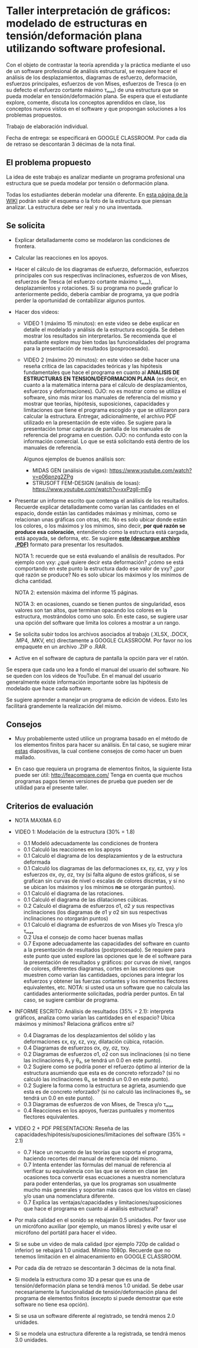 # Taller interpretación de gráficos: modelado de estructuras en tensión/deformación plana utilizando software profesional.

Con el objeto de contrastar la teoría aprendida y la práctica mediante el uso de un software profesional de análisis estructural, se requiere hacer el análisis de los desplazamientos, diagramas de esfuerzo, deformación, esfuerzos principales, esfuerzos de von Mises, esfuerzos de Tresca (o en su defecto el esfuerzo cortante máximo τₘₐₓ) de una estructura que se pueda modelar en tensión/deformación plana. Se espera que el estudiante explore, comente, discuta los conceptos aprendidos en clase, los conceptos nuevos vistos en el software y que propongan soluciones a los problemas propuestos.

Trabajo de elaboración individual.

Fecha de entrega: se especificará en GOOGLE CLASSROOM. Por cada día de retraso se descontarán 3 décimas de la nota final.

## El problema propuesto

La idea de este trabajo es analizar mediante un programa profesional una estructura que se pueda modelar por tensión o deformación plana.

Todas los estudiantes deberán modelar una diferente. En [esta página de la WIKI](http://solidos2020a.shoutwiki.com/wiki/Estructura_a_analizar_para_el_Taller_1_de_S%C3%B3lidos_1) podrán subir el esquema o la foto de la estructura que piensan analizar. La estructura debe ser real y no una inventada.

## Se solicita
* Explicar detalladamente como se modelaron las condiciones de frontera.

* Calcular las reacciones en los apoyos.

* Hacer el cálculo de los diagramas de esfuerzo, deformación, esfuerzos principales con sus respectivas inclinaciones, esfuerzos de von Mises, esfuerzos de Tresca (el esfuerzo cortante máximo τₘₐₓ), desplazamientos y rotaciones. Si su programa no puede graficar lo anteriormente pedido, debería cambiar de programa, ya que podría perder la oportunidad de contabilizar algunos puntos.

* Hacer dos videos:
  * VIDEO 1 (máximo 15 minutos): en este video se debe explicar en detalle el modelado y análisis de la estructura escogida. Se deben mostrar los resultados sin interpretarlos. Se recomienda que el estudiante explore muy bien todas las funcionalidades del programa para la presentación de resultados (posprocesado).
  * VIDEO 2 (máximo 20 minutos): en este video se debe hacer una reseña crítica de las capacidades teóricas y las hipótesis fundamentales que hace el programa en cuanto al **ANALISIS DE ESTRUCTURAS EN TENSION/DEFORMACION PLANA** (es decir, en cuanto a la matemática interna para el cálculo de desplazamientos, esfuerzos y deformaciones). OJO: no es mostrar como se utiliza el software, sino más mirar los manuales de referencia del mismo y mostrar que teorías, hipótesis, suposiciones, capacidades y limitaciones que tiene el programa escogido y que se utilizaron para calcular la estructura. Entregar, adicionalmente, el archivo PDF utilizado en la presentación de este video. Se sugiere para la presentación tomar capturas de pantalla de los manuales de referencia del programa en cuestión. OJO: no confunda esto con la información comercial. Lo que se está solicitando está dentro de los manuales de referencia.
  
    Algunos ejemplos de buenos análisis son:
     * MIDAS GEN (análisis de vigas): https://www.youtube.com/watch?v=p06pnzg2ZPg
     * STRUSOFT FEM-DESIGN (análisis de losas): https://www.youtube.com/watch?v=xxPzgIl-mEg    

* Presentar un informe escrito que contenga el análisis de los resultados. Recuerde explicar detalladamente como varían las cantidades en el espacio, donde están las cantidades máximas y mínimas, como se relacionan unas gráficas con otras, etc. No es solo ubicar donde están los colores, o los máximos y los mínimos, sino decir, **por qué razón se produce esa coloración**, entendiendo como la estructura está cargada, está apoyada, se deforma, etc. Se sugiere [**este (descargue archivo .PDF)**](ejemplo_analisis_graficos.pdf) formato para presentar los resultados. 

  NOTA 1: recuerde que se está evaluando el análisis de resultados. Por ejemplo con γxy: ¿qué quiere decir esta deformación? ¿cómo se está comportando en este punto la estructura dado ese valor de γxy? ¿por qué razón se produce? No es solo ubicar los máximos y los mínimos de dicha cantidad.

  NOTA 2: extensión máxima del informe 15 páginas. 

  NOTA 3: en ocasiones, cuando se tienen puntos de singularidad, esos valores son tan altos, que terminan opacando los colores en la estructura, mostrándolos como uno solo. En este caso, se sugiere usar una opción del software que limita los colores a mostrar a un rango. 


* Se solicita subir todos los archivos asociados al trabajo (.XLSX, .DOCX, .MP4, .MKV, etc) directamente a GOOGLE CLASSROOM. Por favor no los empaquete en un archivo .ZIP o .RAR.

* Active en el software de captura de pantalla la opción para ver el ratón.

Se espera que cada uno lea a fondo el manual del usuario del software. No se queden con los videos de YouTube. En el manual del usuario generalmente existe información importante sobre las hipótesis de modelado que hace cada software.

Se sugiere aprender a manejar un programa de edición de videos. Esto les facilitará grandemente la realización del mismo.

## Consejos
* Muy probablemente usted utilice un programa basado en el método de los elementos finitos para hacer su análisis. En tal caso, se sugiere mirar [estas](https://github.com/diegoandresalvarez/elementosfinitos/blob/master/diapositivas/05e_generando_una_buena_malla.pdf) diapositivas, la cual contiene consejos de como hacer un buen mallado.

* En caso que requiera un programa de elementos finitos, la siguiente lista puede ser útil: http://feacompare.com/ Tenga en cuenta que muchos programas pagos tienen versiones de prueba que pueden ser de utilidad para el presente taller.

## Criterios de evaluación
* NOTA MAXIMA 6.0

* VIDEO 1: Modelación de la estructura (30% = 1.8)
  * 0.1 Modeló adecuadamente las condiciones de frontera
  * 0.1 Calculó las reacciones en los apoyos  
  * 0.1 Calculó el diagrama de los desplazamientos y de la estructura deformada
  * 0.1 Calculó los diagramas de las deformaciones ɛx, ɛy, ɛz, γxy *y* los esfuerzos σx, σy, σz, τxy (si falta alguno de estos gráficos, si se grafican sin curvas de nivel o escalas de colores discretas, y si no se ubican los máximos y los mínimos **no** se otorgarán puntos).
  * 0.1 Calculó el diagrama de las rotaciones.
  * 0.1 Calculó el diagrama de las dilataciones cúbicas.
  * 0.2 Calculó el diagrama de esfuerzos σ1, σ2 *y* sus respectivas inclinaciones (los diagramas de σ1 y σ2 sin sus respectivas inclinaciones no otorgarán puntos)
  * 0.1 Calculó el diagrama de esfuerzos de von Mises y/o Tresca y/o τₘₐₓ 
  * 0.2 Usa el consejo de como hacer buenas mallas
  * 0.7 Expone adecuadamente las capacidades del software en cuanto a la presentación de resultados (postprocesado). Se requiere para este punto que usted explore las opciones que le de el software para la presentación de resultados y gráficos: por curvas de nivel, rangos de colores, diferentes diagramas, cortes en las secciones que muestren como varían las cantidadaes, opciones para integrar los esfuerzos y obtener las fuerzas cortantes y los momentos flectores equivalentes, etc.
  NOTA: si usted usa un software que no calcula las cantidades anteriormente solicitadas, podría perder puntos. En tal caso, se sugiere cambiar de programa.

* INFORME ESCRITO: Análisis de resultados (35% = 2.1): interpreta gráficos, analiza como varían las cantidades en el espacio? Ubica máximos y mínimos? Relaciona gráficos entre si?
  * 0.4 Diagramas de los desplazamientos del sólido y las deformaciones ɛx, ɛy, ɛz, γxy, dilatación cúbica, rotación. 
  * 0.4 Diagramas de esfuerzos σx, σy, σz, τxy. 
  * 0.2 Diagramas de esfuerzos σ1, σ2 con sus inclinaciones (si no tiene las inclinaciones θ₁ y θ₂, se tendrá un 0.0 en este punto). 
  * 0.2 Sugiere como se podría poner el refuerzo óptimo al interior de la estructura asumiendo que esta es de concreto reforzado? (si no calculó las inclinaciones θ₁, se tendrá un 0.0 en este punto).
  * 0.2 Sugiere la forma como la estructura se agrieta, asumiendo que esta es de concreto reforzado? (si no calculó las inclinaciones θ₂, se tendrá un 0.0 en este punto).
  * 0.3 Diagramas de esfuerzos de von Mises, de Tresca y/o τₘₐₓ
  * 0.4 Reacciones en los apoyos, fuerzas puntuales y momentos flectores equivalentes.

* VIDEO 2 + PDF PRESENTACION: Reseña de las capacidades/hipótesis/suposiciones/limitaciones del software (35% = 2.1)
  * 0.7 Hace un recuento de las teorías que soporta el programa, haciendo recortes del manual de referencia del mismo.
  * 0.7 Intenta entender las fórmulas del manual de referencia al verificar su equivalencia con las que se vieron en clase (en ocasiones toca convertir esas ecuaciones a nuestra nomenclatura para poder entenderlas, ya que los programas son usualmente mucho más generales y soportan más casos que los vistos en clase) y/o usan una nomenclatura diferente.
  * 0.7 Explica las ventajas/capacidades y limitaciones/suposiciones que hace el programa en cuanto al análisis estructural?

* Por mala calidad en el sonido se rebajarán 0.5 unidades. Por favor use un micrófono auxiliar (por ejemplo, un manos libres) y evite usar el micrófono del portátil para hacer el video.

* Si se sube un video de mala calidad (por ejemplo 720p de calidad o inferior) se rebajará 1.0 unidad. Mínimo 1080p. Recuerde que no tenemos limitación en el almacenamiento en GOOGLE CLASSROOM.

* Por cada día de retrazo se descontarán 3 décimas de la nota final.

* Si modela la estructura como 3D a pesar que es una de tensión/deformación plana se tendrá menos 1.0 unidad. Se debe usar necesariamente la funcionalidad de tensión/deformación plana del programa de elementos finitos (excepto si puede demostrar que este software no tiene esa opción).

* Si se usa un software diferente al registrado, se tendrá menos 2.0 unidades.

* Si se modela una estructura diferente a la registrada, se tendrá menos 3.0 unidades.